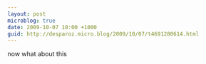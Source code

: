 ```yaml
---
layout: post
microblog: true
date: 2009-10-07 10:00 +1000
guid: http://desparoz.micro.blog/2009/10/07/t4691280614.html
---
```

now what about this
